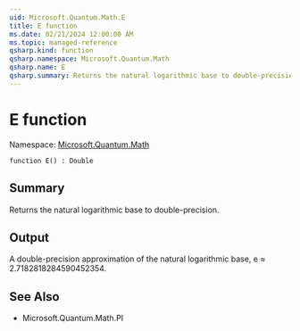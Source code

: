 ```yaml
---
uid: Microsoft.Quantum.Math.E
title: E function
ms.date: 02/21/2024 12:00:00 AM
ms.topic: managed-reference
qsharp.kind: function
qsharp.namespace: Microsoft.Quantum.Math
qsharp.name: E
qsharp.summary: Returns the natural logarithmic base to double-precision.
---
```


# E function

Namespace: [Microsoft.Quantum.Math](xref:Microsoft.Quantum.Math)

```qsharp
function E() : Double
```

## Summary
Returns the natural logarithmic base to double-precision.

## Output
A double-precision approximation of the natural logarithmic base,
e ≈ 2.7182818284590452354.

## See Also
- Microsoft.Quantum.Math.PI

